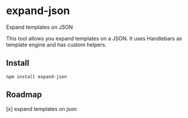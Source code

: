 # expand-json
Expand templates on JSON

This tool allows you expand templates on a JSON.
It uses Handlebars as template engine and has custom helpers.

## Install
```
npm install expand-json
```

## Roadmap
[x] expand templates on json
